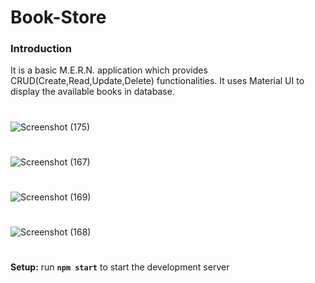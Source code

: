 ﻿# Book-Store
 
 ### Introduction
 It is a basic M.E.R.N. application which provides CRUD(Create,Read,Update,Delete) functionalities. It uses Material UI to display the available books in database. 
 
 #
 ![Screenshot (175)](https://user-images.githubusercontent.com/64853573/184589755-ef7fcd61-ea2a-49e2-b9d9-73ff90679d61.png)
#
#
 
![Screenshot (167)](https://user-images.githubusercontent.com/64853573/184551985-f2aa0fe1-9c46-47b1-8a0e-2b1ad46323f5.png)
#
#
![Screenshot (169)](https://user-images.githubusercontent.com/64853573/184552005-2ab67dc3-adbe-4c67-99fc-612eefc961e7.png)

#
#
![Screenshot (168)](https://user-images.githubusercontent.com/64853573/184552011-d6b2444b-e05b-49b9-9761-b68dff418adb.png)

#
<b>Setup:</b> run <code><b>npm start</b></code> to start the development server

